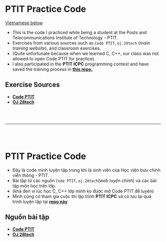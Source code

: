 # PTIT Practice Code

[Vietnamese below](#vietnamese-section)

- This is the code I practiced while being a student at the Posts and Telecommunications Institute of Technology - PTIT.
- Exercises from various sources such as `Code PTIT`, `oj.28tech` (*main training website*), and classroom exercises.
- (Quite unfortunate because when we learned C, C++, our class was not allowed to open Code PTIT for practice)
- I also participated in the **PTIT ICPC** programming contest and have saved the training process in [**this repo.**](https://github.com/vanbeonhv/icpc-trainning-2024)


## Exercise Sources

- <a href="https://code.ptit.edu.vn/student/question" target="_blank">**Code PTIT**</a>
- <a href="http://oj.28tech.com.vn/" target="_blank">**OJ 28tech**</a>

<br><br> 

---
<br><br>
<a id="vietnamese-section"></a>
# PTIT Practice Code
- Đây là code mình luyện tập trong khi là sinh viên của Học viện bưu chính viễn thông - PTIT.   
- Bài tập từ các nguồn `Code PTIT`, `oj.28tech`(*web luyện chính*) và các bài tập môn học trên lớp.
- (khá đen vì lúc học C, C++ lớp mình ko được mở Code PTIT để luyện)
- Mình cũng có tham gia cuộc thi lập trình **PTIT ICPC** và có lưu lại quá trình luyện tập tại [**repo này**](https://github.com/vanbeonhv/icpc-trainning-2024) 


## Nguồn bài tập

- <a href="https://code.ptit.edu.vn/student/question" target="_blank">**Code PTIT**</a>
- <a href="http://oj.28tech.com.vn/" target="_blank">**OJ 28tech**</a>